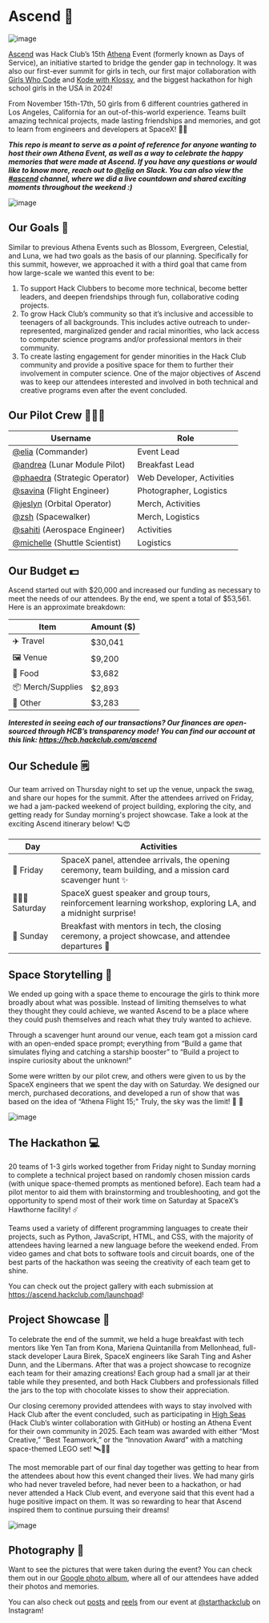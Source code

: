 # Ascend 🚀
![image](https://github.com/user-attachments/assets/3f029d33-77c7-4a53-b3e6-940f91e5e124)

[Ascend](https://ascend.hackclub.com/) was Hack Club’s 15th [Athena](https://athena.hackclub.com/) Event (formerly known as Days of Service), an initiative started to bridge the gender gap in technology. It was also our first-ever summit for girls in tech, our first major collaboration with [Girls Who Code](https://girlswhocode.com/) and [Kode with Klossy](https://www.kodewithklossy.com/), and the biggest hackathon for high school girls in the USA in 2024! 

From November 15th-17th, 50 girls from 6 different countries gathered in Los Angeles, California for an out-of-this-world experience. Teams built amazing technical projects, made lasting friendships and memories, and got to learn from engineers and developers at SpaceX! 🔭💜

***This repo is meant to serve as a point of reference for anyone wanting to host their own Athena Event, as well as a way to celebrate the happy memories that were made at Ascend. If you have any questions or would like to know more, reach out to [@elia](https://hackclub.slack.com/team/U06HPP9GZ3R) on Slack. You can also view the [#ascend](https://hackclub.slack.com/archives/C07T6DEFD7U) channel, where we did a live countdown and shared exciting moments throughout the weekend :)***

![image](https://github.com/user-attachments/assets/4ab4298a-f51f-4eeb-bddc-63087c131a5b)

## Our Goals 🎯

Similar to previous Athena Events such as Blossom, Evergreen, Celestial, and Luna, we had two goals as the basis of our planning. Specifically for this summit, however, we approached it with a third goal that came from how large-scale we wanted this event to be:

1. To support Hack Clubbers to become more technical, become better leaders, and deepen friendships through fun, collaborative coding projects.
2. To grow Hack Club’s community so that it’s inclusive and accessible to teenagers of all backgrounds. This includes active outreach to under-represented, marginalized gender and racial minorities, who lack access to computer science programs and/or professional mentors in their community.
3. To create lasting engagement for gender minorities in the Hack Club community and provide a positive space for them to further their involvement in computer science. One of the major objectives of Ascend was to keep our attendees interested and involved in both technical and creative programs even after the event concluded. 

## Our Pilot Crew 👩🏽‍🚀

| Username    | Role |
| -------- | ------- |
| [@elia](https://github.com/eliasangelss) (Commander) | Event Lead |
| [@andrea](https://github.com/andrearyang) (Lunar Module Pilot) | Breakfast Lead |
| [@phaedra](https://github.com/ph4iry) (Strategic Operator) | Web Developer, Activities |
| [@savina](https://github.com/savinajabbo) (Flight Engineer) | Photographer, Logistics |
| [@jeslyn](https://github.com/se1yu) (Orbital Operator) | Merch, Activities |
| [@zsh](https://github.com/zoya-hussain) (Spacewalker) | Merch, Logistics |
| [@sahiti](https://github.com/sahitid) (Aerospace Engineer) | Activities |
| [@michelle](https://github.com/michelle12349502039) (Shuttle Scientist) | Logistics |


## Our Budget 💵

Ascend started out with $20,000 and increased our funding as necessary to meet the needs of our attendees. By the end, we spent a total of $53,561. Here is an approximate breakdown:

| Item    | Amount ($) |
| -------- | ------- |
| ✈️ Travel  | $30,041  |
| 🖼️ Venue  | $9,200  |
| 🍕 Food | $3,682 |
| 📦 Merch/Supplies | $2,893  |
| 📑 Other | $3,283 |

***Interested in seeing each of our transactions? Our finances are open-sourced through HCB’s transparency mode! You can find our account at this link: https://hcb.hackclub.com/ascend***

## Our Schedule 🗒️

Our team arrived on Thursday night to set up the venue, unpack the swag, and share our hopes for the summit. After the attendees arrived on Friday, we had a jam-packed weekend of project building, exploring the city, and getting ready for Sunday morning's project showcase. Take a look at the exciting Ascend itinerary below! 🪐😍

| Day    | Activities |
| -------- | ------- |
| 💫 Friday | SpaceX panel, attendee arrivals, the opening ceremony, team building, and a mission card scavenger hunt ✨|
| 👩🏽‍💻 Saturday | SpaceX guest speaker and group tours, reinforcement learning workshop, exploring LA, and a midnight surprise! |
| 🍳 Sunday | Breakfast with mentors in tech, the closing ceremony, a project showcase, and attendee departures 💖 |

## Space Storytelling 👾

We ended up going with a space theme to encourage the girls to think more broadly about what was possible. Instead of limiting themselves to what they thought they could achieve, we wanted Ascend to be a place where they could push themselves and reach what they truly wanted to achieve. 

Through a scavenger hunt around our venue, each team got a mission card with an open-ended space prompt; everything from “Build a game that simulates flying and catching a starship booster” to “Build a project to inspire curiosity about the unknown!” 

Some were written by our pilot crew, and others were given to us by the SpaceX engineers that we spent the day with on Saturday. We designed our merch, purchased decorations, and developed a run of show that was based on the idea of “Athena Flight 15;" Truly, the sky was the limit! 🌌 💙

![image](https://github.com/user-attachments/assets/d7c02192-9c8c-43c4-91bd-a37ea3aff359)

## The Hackathon 💻

20 teams of 1-3 girls worked together from Friday night to Sunday morning to complete a technical project based on randomly chosen mission cards (with unique space-themed prompts as mentioned before). Each team had a pilot mentor to aid them with brainstorming and troubleshooting, and got the opportunity to spend most of their work time on Saturday at SpaceX’s Hawthorne facility! ☄️

Teams used a variety of different programming languages to create their projects, such as Python, JavaScript, HTML, and CSS, with the majority of attendees having learned a new language before the weekend ended. From video games and chat bots to software tools and circuit boards, one of the best parts of the hackathon was seeing the creativity of each team get to shine.

You can check out the project gallery with each submission at https://ascend.hackclub.com/launchpad! 

## Project Showcase 🌟

To celebrate the end of the summit, we held a huge breakfast with tech mentors like Yen Tan from Kona, Mariena Quintanilla from Mellonhead, full-stack developer Laura Birek, SpaceX engineers like Sarah Ting and Asher Dunn, and the Libermans. After that was a project showcase to recognize each team for their amazing creations! Each group had a small jar at their table while they presented, and both Hack Clubbers and professionals filled the jars to the top with chocolate kisses to show their appreciation.

Our closing ceremony provided attendees with ways to stay involved with Hack Club after the event concluded, such as participating in [High Seas](https://highseas.hackclub.com/) (Hack Club’s winter collaboration with GitHub) or hosting an Athena Event for their own community in 2025. Each team was awarded with either “Most Creative,” “Best Teamwork,” or the “Innovation Award” with a matching space-themed LEGO set! 🛰️🫶🏽

The most memorable part of our final day together was getting to hear from the attendees about how this event changed their lives. We had many girls who had never traveled before, had never been to a hackathon, or had never attended a Hack Club event, and everyone said that this event had a huge positive impact on them. It was so rewarding to hear that Ascend inspired them to continue pursuing their dreams!

![image](https://github.com/user-attachments/assets/61d9fe24-2e92-413e-a05d-9539b182e869)

## Photography 📸

Want to see the pictures that were taken during the event? You can check them out in our [Google photo album](https://photos.app.goo.gl/ELY3LGQ71ickAw4y6), where all of our attendees have added their photos and memories.

You can also check out [posts](https://www.instagram.com/p/DDN1tnpgCvq/?igsh=NmY3eDhzMjZ0eTkw) and [reels](https://www.instagram.com/reel/DDibKKVS_5w/?igsh=azR4OHcxMzE3ZWp6) from our event at [@starthackclub](https://www.instagram.com/starthackclub?igsh=MWZoaGN1NW0wYjJ6Yw==) on Instagram! 
